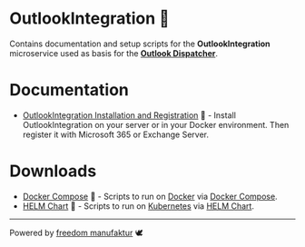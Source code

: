 ﻿OutlookIntegration 📧
===
Contains documentation and setup scripts for the **OutlookIntegration** microservice used as basis for the **[Outlook Dispatcher](https://freedom-manufaktur.com/portfolio/outlook-dispatcher/)**.

# Documentation
- [OutlookIntegration Installation and Registration](<Documentation/OutlookIntegration Installation and Registration Manual.md>) 🚀 - Install OutlookIntegration on your server or in your Docker environment. Then register it with Microsoft 365 or Exchange Server.

# Downloads
- [Docker Compose](<Docker Compose>) 🐋 - Scripts to run on [Docker](https://www.docker.com/) via [Docker Compose](https://docs.docker.com/compose/).
- [HELM Chart](<HELM Chart>) 🚢 - Scripts to run on [Kubernetes](https://kubernetes.io/) via [HELM Chart](https://helm.sh/).

---

Powered by [freedom manufaktur](https://freedom-manufaktur.com/) 🕊